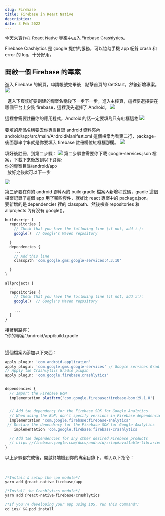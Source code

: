 ```yaml
---
slug: Firebase
title: Firebase in React Native
description:
date: 3 Feb 2022
---
```


今天來實作在 React Native 專案中加入 Firebase Crashlytics。

Firebase Crashlytics 是 google 提供的服務，可以協助手機 app 紀錄 crash 和 error 的 log，十分好用。

## 開啟一個 Firebase 的專案

進入 Firebase 的網頁，申請帳號完畢後，點擊首頁的 GetStart，然後新增專案。
![](https://i.imgur.com/r8TUIyt.png)  
&nbsp;  
&nbsp;
進入下頁填好要創建的專案名稱後下一步下一步，進入主控頁，這裡要選擇要在哪個平台上安裝 firebase，這裡我先選擇了 Android。
![](https://i.imgur.com/GZqGagW.png)
&nbsp;  
&nbsp;  
這裡會需要註冊你的應用程式，Android 的話一定要填的只有紅框這格
![](https://i.imgur.com/TxYev4S.png)
&nbsp;  
&nbsp;  
要填的產品名稱要去你專案目錄 android 資料夾內
android/app/src/main/AndroidManifest.xml
這個檔案內看第二行，package=後面那串字串就是你要填入 firebase 註冊欄位紅框框那欄。
![](https://i.imgur.com/HaYt6LV.png)
&nbsp;  
&nbsp;  
填好後註冊，到第二步驟：
![](https://i.imgur.com/JD6t4v6.png)
第二步驟會需要你下載 google-services.json 檔案，下載下來後放到以下路徑:
&nbsp;  
你的專案目錄/android/app  
&nbsp;
放好之後就可以下一步

![](https://i.imgur.com/AenKjTX.png)

第三步要在你的 android 資料內的 build.gradle 檔案內新增程式碼，gradle 這個檔案記錄了這個 app 用了哪些套件，就好比 react 專案中的 package.json。
&nbsp;  
要新增的是 dependencies 裡的 classpath、然後檢查 repositories 和 allprojects 內有沒有 google()。

```javascript
buildscript {
  repositories {
    // Check that you have the following line (if not, add it):
    google()  // Google's Maven repository

  }
  dependencies {
    ...
    // Add this line
    classpath 'com.google.gms:google-services:4.3.10'

  }
}

allprojects {
  ...
  repositories {
    // Check that you have the following line (if not, add it):
    google()  // Google's Maven repository

    ...
  }
}
```

接著到路徑：  
"你的專案"/android/app/build.gradle  
&nbsp;  
&nbsp;  
這個檔案內添加以下東西：

```javascript
apply plugin: 'com.android.application'
apply plugin: 'com.google.gms.google-services' // Google services Gradle plugin
// Apply the Crashlytics Gradle plugin
apply plugin: 'com.google.firebase.crashlytics'


dependencies {
  // Import the Firebase BoM
  implementation platform('com.google.firebase:firebase-bom:29.1.0')


  // Add the dependency for the Firebase SDK for Google Analytics
  // When using the BoM, don't specify versions in Firebase dependencies
  implementation 'com.google.firebase:firebase-analytics'
 // Declare the dependency for the Firebase SDK for Google Analytics
    implementation 'com.google.firebase:firebase-crashlytics'

  // Add the dependencies for any other desired Firebase products
  // https://firebase.google.com/docs/android/setup#available-libraries
}
```

以上步驟都完成後，開啟終端機到你的專案目錄下，輸入以下指令：  
&nbsp;  
&nbsp;

```go
/*Install & setup the app module*/
yarn add @react-native-firebase/app

/*Install the Crashlytics module*/
yarn add @react-native-firebase/crashlytics

/*If you're developing your app using iOS, run this command*/
cd ios/ && pod install
```
